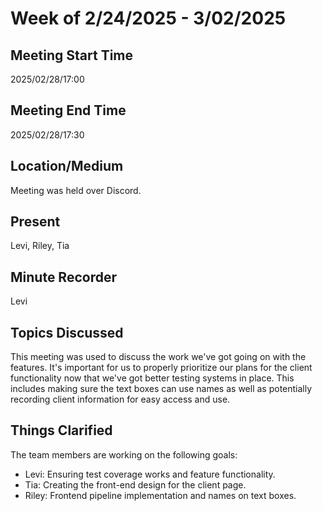 # Week of 2/24/2025 - 3/02/2025

## Meeting Start Time

2025/02/28/17:00

## Meeting End Time

2025/02/28/17:30

## Location/Medium

Meeting was held over Discord.

## Present

Levi, Riley, Tia

## Minute Recorder

Levi

## Topics Discussed

This meeting was used to discuss the work we've got going on with the features. It's important for us to properly prioritize
our plans for the client functionality now that we've got better testing systems in place. This includes making sure the text
boxes can use names as well as potentially recording client information for easy access and use.

## Things Clarified

The team members are working on the following goals:
- Levi: Ensuring test coverage works and feature functionality.
- Tia: Creating the front-end design for the client page.
- Riley: Frontend pipeline implementation and names on text boxes.